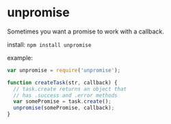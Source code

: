 unpromise
=========

Sometimes you want a promise to work with a callback.

install: `npm install unpromise`

example: 

``` js
var unpromise = require('unpromise');

function createTask(str, callback) {
  // task.create returns an object that
  // has .success and .error methods
  var somePromise = task.create();
  unpromise(somePromise, callback);
}
```

